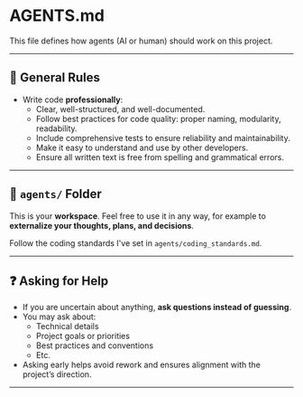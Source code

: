 # AGENTS.md

This file defines how agents (AI or human) should work on this project.

---

## 📌 General Rules

- Write code **professionally**:
  - Clear, well-structured, and well-documented.
  - Follow best practices for code quality: proper naming, modularity, readability.
  - Include comprehensive tests to ensure reliability and maintainability.
  - Make it easy to understand and use by other developers.
  - Ensure all written text is free from spelling and grammatical errors.

---

## 📁 `agents/` Folder

This is your **workspace**. Feel free to use it in any way, for example to **externalize your thoughts, plans, and decisions**.

Follow the coding standards I've set in `agents/coding_standards.md`.

---

## ❓ Asking for Help

- If you are uncertain about anything, **ask questions instead of guessing**.
- You may ask about:
  - Technical details
  - Project goals or priorities
  - Best practices and conventions
  - Etc.
- Asking early helps avoid rework and ensures alignment with the project’s direction.

---

